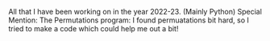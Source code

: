 All that I have been working on in the year 2022-23. 
(Mainly Python)
Special Mention:
The Permutations program: I found permuatations bit hard, so I tried to make a code which could help me out a bit!
